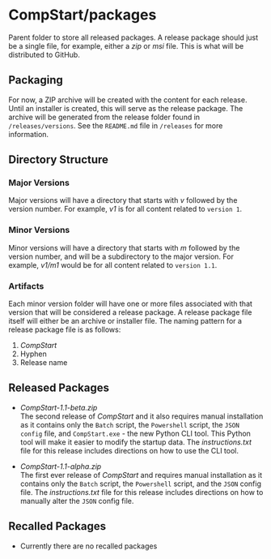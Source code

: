 # CompStart/packages

Parent folder to store all released packages. A release package should just be a single file, for example, either a _zip_ or _msi_ file. This is what will be distributed to GitHub.

## Packaging

For now, a ZIP archive will be created with the content for each release. Until an installer is created, this will serve as the release package. The archive will be generated from the release folder found in `/releases/versions`. See the `README.md` file in `/releases` for more information.

## Directory Structure

### Major Versions

Major versions will have a directory that starts with _v_ followed by the version number. For example, _v1_ is for all content related to `version 1`.

### Minor Versions

Minor versions will have a directory that starts with _m_ followed by the version number, and will be a subdirectory to the major version. For example, _v1/m1_ would be for all content related to `version 1.1`.

### Artifacts

Each minor version folder will have one or more files associated with that version that will be considered a release package. A release package file itself will either be an archive or installer file. The naming pattern for a release package file is as follows: 

1. _CompStart_
2. Hyphen 
3. Release name

## Released Packages

- _CompStart-1.1-beta.zip_
<br>The second release of _CompStart_ and it also requires manual installation as it contains only the `Batch` script, the `Powershell` script, the `JSON config` file, and `CompStart.exe` - the new Python CLI tool. This Python tool will make it easier to modify the startup data. The _instructions.txt_ file for this release includes directions on how to use the CLI tool.

- _CompStart-1.1-alpha.zip_
<br>The first ever release of _CompStart_ and requires manual installation as it contains only the `Batch` script, the `Powershell` script, and the `JSON` config file. The _instructions.txt_ file for this release includes directions on how to manually alter the `JSON` config file.

## Recalled Packages

- Currently there are no recalled packages